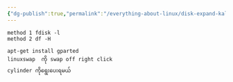 ```yaml
---
{"dg-publish":true,"permalink":"/everything-about-linux/disk-expand-kali-linux/","dgPassFrontmatter":true,"noteIcon":""}
---
```


	
	method 1 fdisk -l
	method 2 df -H
	
	apt-get install gparted  
	linuxswap  ကို swap off right click
	cylinder ကိုရွေးပေးရမယ်
